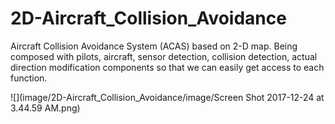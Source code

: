 # 2D-Aircraft_Collision_Avoidance
Aircraft Collision Avoidance System (ACAS) based on 2-D map. Being composed with pilots, aircraft, sensor detection, collision detection, actual direction modification components so that we can easily get access to each function.


![](image/2D-Aircraft_Collision_Avoidance/image/Screen Shot 2017-12-24 at 3.44.59 AM.png)
